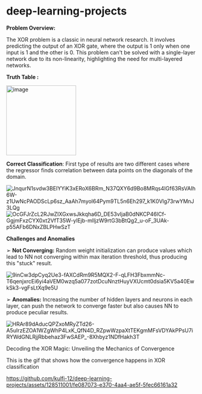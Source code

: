 # deep-learning-projects

**Problem Overview:**

The XOR problem is a classic in neural network research. It involves predicting the output of an XOR gate, where the output is 1 only when one input is 1 and the other is 0. This problem can't be solved with a single-layer network due to its non-linearity, highlighting the need for multi-layered networks.

**Truth Table :**

<img width="185" alt="image" src="https://github.com/kulfi-12/deep-learning-projects/assets/128511001/b23c317d-ffbe-4d26-883a-45c633b7f465">



**Correct Classification**: First type of results are two different cases where the regressor finds correlation between data points on the diagonals of the domain.

![JnqurN1svdw3BEIYYiK3xERoX6BRm_N37QXY6d9Bo8MRqs4IGf63RsVAIh6W-z1UwNcPAODScLp6sz_AaAh7myol64Pym9TL5n6Eh297_k1K0Vlg73rwYMnJ3LQg](https://github.com/kulfi-12/deep-learning-projects/assets/128511001/609ec7f0-7fd1-42b5-ac2a-ceba44cfa4fb)
![OcGFJrZcL2RJwZIXGxwsJkkqha6D_DE53vIjaB0dNKCP46lCf-GgjmFxzCYX0xt2VfT35W-ylEjb-mlljzW9rtG3bBtQg2_u-oF_3UAk-p55AFb6DNxZBLPHwSzT](https://github.com/kulfi-12/deep-learning-projects/assets/128511001/d6bfcc40-0f6d-48e1-841f-5ff7d064ac91)

****Challenges and Anomalies****

➢ **Not Converging:** Random weight initialization can produce values which lead to NN not
converging within max iteration threshold, thus producing this "stuck" result.


![9inCw3dpCyq2Ue3-fAXCdRm9R5MQX2-F-qLFH3FbxmmNc-T6qenjxrcEi6yi4aVEM0wzq5a077zotDcuNnztHuyVXUcmt0dsia5KV5a40EwkSk3-vgFsLtXq9e5U](https://github.com/kulfi-12/deep-learning-projects/assets/128511001/45bcce99-353d-4299-832c-c95b206ac19b)

➢ **Anomalies:** Increasing the number of hidden layers and neurons in each layer, can push the network to converge faster but also causes NN to produce peculiar results.


![HRAr89dAducQPZxoMRyZTd26-A5uIrzEZOA1WZgWhP4LxK_QfN4D_RZpwWzpaXtTEKgmMFsVDYAkPPsU7iRYWdGNLRjjRbbehaz3FwSAEP_-8Xhbyz1NDfHakh3T](https://github.com/kulfi-12/deep-learning-projects/assets/128511001/c581028a-71d4-4f2e-b0ce-1adddd056a90)

Decoding the XOR Magic: Unveiling the Mechanics of Convergence

This is the gif that shows how the convergence happens in XOR classification

https://github.com/kulfi-12/deep-learning-projects/assets/128511001/fe087073-e370-4aa4-ae5f-5fec66161a32
